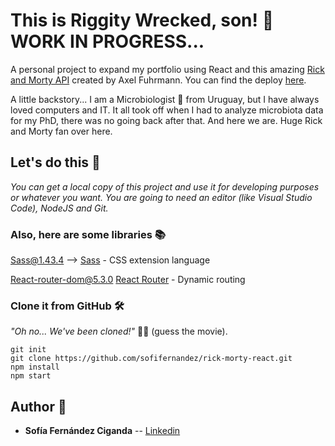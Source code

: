 # This is Riggity Wrecked, son! :wine_glass: WORK IN PROGRESS...

A personal project to expand my portfolio using React and this amazing [Rick and Morty API](https://rickandmortyapi.com/) created by Axel Fuhrmann. You can find the deploy [here](https://wriggity-wrecked.netlify.app).

A little backstory...
I am a Microbiologist :microscope: from Uruguay, but I have always loved computers and IT. It all took off when I had to analyze microbiota data for my PhD, there was no going back after that. And here we are. Huge Rick and Morty fan over here.

## Let's do this :muscle:

_You can get a local copy of this project and use it for developing purposes or whatever you want. You are going to need an editor (like Visual Studio Code), NodeJS and Git._

### Also, here are some libraries :books:

Sass@1.43.4 --> [Sass](https://sass-lang.com/) - CSS extension language

React-router-dom@5.3.0 [React Router](https://v5.reactrouter.com/) - Dynamic routing

### Clone it from GitHub :hammer_and_wrench:

_"Oh no... We've been cloned!"_ :bust_in_silhouette::bust_in_silhouette: (guess the movie).

    git init
    git clone https://github.com/sofifernandez/rick-morty-react.git
    npm install
    npm start

## Author :nail_care:

- **Sofía Fernández Ciganda** -- [Linkedin](https://www.linkedin.com/in/sof%C3%ADa-fern%C3%A1ndez-ciganda-76986042/)
